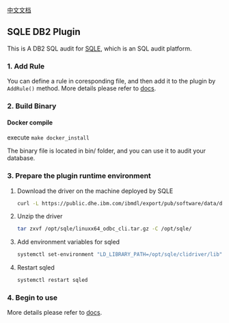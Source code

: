 [中文文档](./README-CN.md)

## SQLE DB2 Plugin

This is A DB2 SQL audit for  [SQLE](https://github.com/actiontech/sqle), which is an SQL audit platform.

### 1. Add Rule

You can define a rule in coresponding file, and then add it to the plugin by `AddRule()` method. More details please
refer to [docs](https://actiontech.github.io/sqle-docs-cn/3.modules/3.7_auditplugin/auditplugin_development.html).

### 2. Build Binary

#### Docker compile

execute ```make docker_install```

The binary file is located in bin/ folder, and you can use it to audit your database.

### 3. Prepare the plugin runtime environment

1. Download the driver on the machine deployed by SQLE
   ```bash
   curl -L https://public.dhe.ibm.com/ibmdl/export/pub/software/data/db2/drivers/odbc_cli/linuxx64_odbc_cli.tar.gz -o /opt/sqle/linuxx64_odbc_cli.tar.gz
   ```
2. Unzip the driver
   ```bash
   tar zxvf /opt/sqle/linuxx64_odbc_cli.tar.gz -C /opt/sqle/
   ```
3. Add environment variables for sqled
   ``` bash
   systemctl set-environment "LD_LIBRARY_PATH=/opt/sqle/clidriver/lib"
   ```
4. Restart sqled
   ``` bash
   systemctl restart sqled
   ```

### 4. Begin to use

More details please refer
to [docs](https://actiontech.github.io/sqle-docs-cn/3.modules/3.7_auditplugin/auditplugin_management.html).


